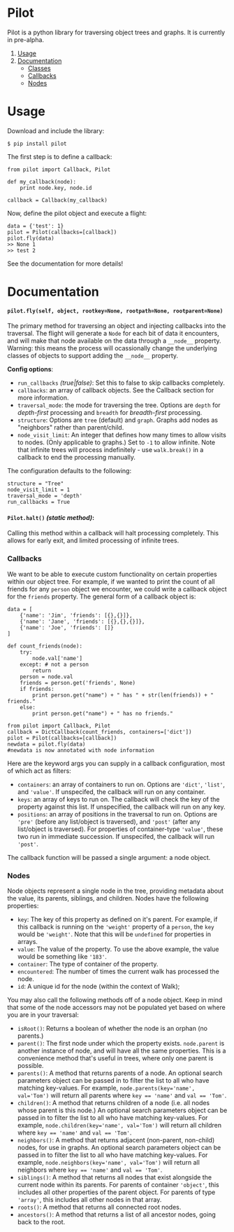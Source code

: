 # Pilot
Pilot is a python library for traversing object trees and graphs. It is currently in pre-alpha.

1. [Usage](#usage)
2. [Documentation](#documentation)
    - [Classes](#classes)
    - [Callbacks](#callbacks)
    - [Nodes](#nodes)

# Usage

Download and include the library:
```
$ pip install pilot
```

The first step is to define a callback:

```
from pilot import Callback, Pilot

def my_callback(node):
    print node.key, node.id

callback = Callback(my_callback)
```

Now, define the pilot object and execute a flight:

```
data = {'test': 1}
pilot = Pilot(callbacks=[callback])
pilot.fly(data)
>> None 1
>> test 2
```

See the documentation for more details!

# Documentation

#### ```pilot.fly(self, object, rootkey=None, rootpath=None, rootparent=None)```
The primary method for traversing an object and injecting callbacks into the traversal. The flight will generate a ```Node``` for each bit of data it encounters, and will make that node available on the data through a ``__node__`` property. Warning: this means the process will ocassionally change the underlying classes of objects to support adding the ```__node__``` property.

**Config options**:

- ```run_callbacks``` *(true|false)*: Set this to false to skip callbacks completely.
- ```callbacks```: an array of callback objects. See the Callback section for more information.
- ```traversal_mode```: the mode for traversing the tree. Options are ```depth``` for *depth-first* processing and ```breadth``` for *breadth-first* processing.
- ```structure```: Options are ```tree``` (default) and ```graph```. Graphs add nodes as "neighbors" rather than parent/child.
- ```node_visit_limit```: An integer that defines how many times to allow visits to nodes. (Only applicable to graphs.) Set to ```-1``` to allow infinite. Note that infinite trees will process indefinitely - use ```walk.break()``` in a callback to end the processing manually.


The configuration defaults to the following:

```
structure = "Tree"
node_visit_limit = 1
traversal_mode = 'depth'
run_callbacks = True
```

#### ```Pilot.halt()``` *(static method)*:
Calling this method within a callback will halt processing completely. This allows for early exit, and limited processing of infinite trees.


### Callbacks

We want to be able to execute custom functionality on certain properties within our object tree. For example, if we wanted to print the count of all friends for any ```person``` object we encounter, we could write a callback object for the ```friends``` property. The general form of a callback object is:

```
data = [
    {'name': 'Jim', 'friends': [{},{}]},
    {'name': 'Jane', 'friends': [{},{},{}]},
    {'name': 'Joe', 'friends': []}
]

def count_friends(node):
    try:
        node.val['name']
    except: # not a person        
        return
    person = node.val
    friends = person.get('friends', None)
    if friends:
        print person.get("name") + " has " + str(len(friends)) + " friends."
    else:
        print person.get("name") + " has no friends."

from pilot import Callback, Pilot
callback = DictCallback(count_friends, containers=['dict'])
pilot = Pilot(callbacks=[callback])
newdata = pilot.fly(data)
#newdata is now annotated with node information
```

Here are the keyword args you can supply in a callback configuration, most of which act as filters:

- ```containers```: an array of containers to run on. Options are ```'dict'```, ```'list'```, and ```'value'```. If unspecifed, the callback will run on any container.
- ```keys```: an array of keys to run on. The callback will check the key of the property against this list. If unspecified, the callback will run on any key.
- ```positions```: an array of positions in the traversal to run on. Options are ```'pre'``` (before any list/object is traversed), and ```'post'``` (after any list/object is traversed). For properties of container-type ```'value'```, these two run in immediate succession. If unspecifed, the callback will run ```'post'```.

The callback function will be passed a single argument: a node object. 

### Nodes

Node objects represent a single node in the tree, providing metadata about the value, its parents, siblings, and children. Nodes have the following properties:

- ```key```: The key of this property as defined on it's parent. For example, if this callback is running on the ```'weight'``` property of a ```person```, the ```key``` would be ```'weight'```. Note that this will be ```undefined``` for properties in arrays.
- ```value```: The value of the property. To use the above example, the value would be something like ```'183'```.
- ```container```: The type of container of the property.
- ```encountered```: The number of times the current walk has processed the node.
- ```id```: A unique id for the node (within the context of Walk);

You may also call the following methods off of a node object. Keep in mind that some of the node accessors may not be populated yet based on where you are in your traversal:

- ```isRoot()```: Returns a boolean of whether the node is an orphan (no parents.)
- ```parent()```: The first node under which the property exists. ```node.parent``` is another instance of node, and will have all the same properties. This is a convenience method that's useful in trees, where only one parent is possible.
- ```parents()```: A method that returns parents of a node. An optional search parameters object can be passed in to filter the list to all who have matching key-values. For example, ```node.parents(key='name', val='Tom')``` will return all parents where ```key == 'name'``` and ```val == 'Tom'```.
- ```children()```: A method that returns children of a node (i.e. all nodes whose parent is this node.) An optional search parameters object can be passed in to filter the list to all who have matching key-values. For example, ```node.children(key='name', val='Tom')``` will return all children where ```key == 'name'``` and ```val == 'Tom'```.
- ```neighbors()```: A method that returns adjacent (non-parent, non-child) nodes, for use in graphs. An optional search parameters object can be passed in to filter the list to all who have matching key-values. For example, ```node.neighbors(key='name', val='Tom')``` will return all neighbors where ```key == 'name'``` and ```val == 'Tom'```.
- ```siblings()```: A method that returns all nodes that exist alongside the current node within its parents. For parents of container ```'object'```, this includes all other properties of the parent object. For parents of type ```'array'```, this includes all other nodes in that array. 
- ```roots()```: A method that returns all connected root nodes.
- ```ancestors()```: A method that returns a list of all ancestor nodes, going back to the root.
